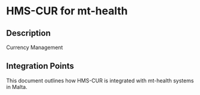 # HMS-CUR for mt-health

## Description

Currency Management

## Integration Points

This document outlines how HMS-CUR is integrated with mt-health systems in Malta.

